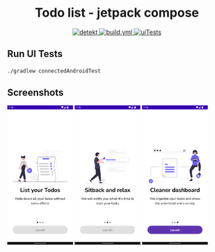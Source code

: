 <div align="center">
  <h1> Todo list - jetpack compose </h1>
  <a href="https://github.com/fayaz07/Todo-compose/actions/workflows/detekt.yml">
    <img src="https://github.com/fayaz07/Todo-compose/actions/workflows/detekt.yml/badge.svg" alt="detekt" />
  </a>
  <a href="https://github.com/fayaz07/Todo-compose/actions/workflows/build.yml">
    <img src="https://github.com/fayaz07/Todo-compose/actions/workflows/build.yml/badge.svg" alt="build.yml" />
  </a>
  <a href="https://github.com/fayaz07/Todo-compose/actions/workflows/ui_tests.yml">
    <img src="https://github.com/fayaz07/Todo-compose/actions/workflows/ui_tests.yml/badge.svg" alt="uiTests" />
  </a>
</div>

## Run UI Tests
```bash
./gradlew connectedAndroidTest
```

## Screenshots

<img src="screenshots/onboarding_1.png" height="30%" width="30%" /> <img src="screenshots/onboarding_2.png" height="30%" width="30%" />  <img src="screenshots/onboarding_3.png" height="30%" width="30%" /> 
